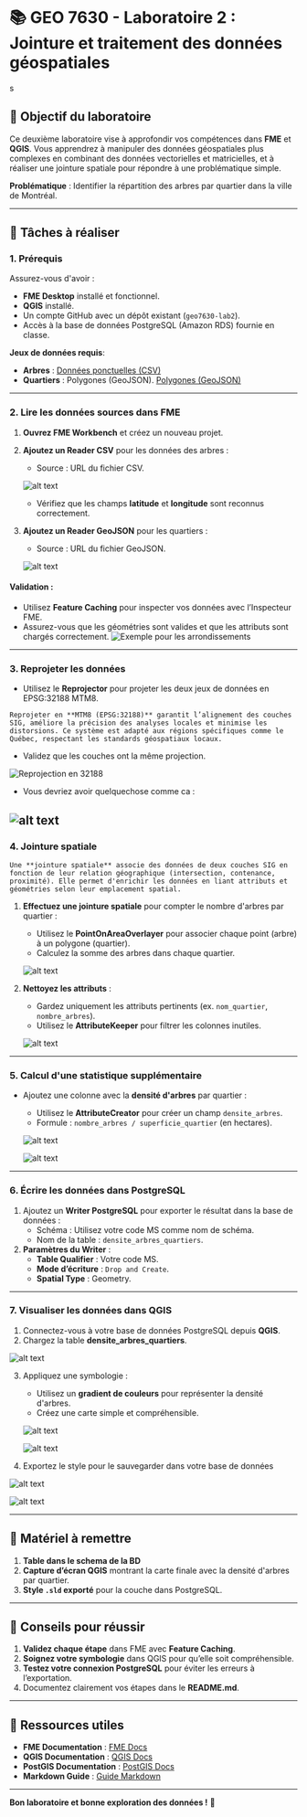 # 📚 GEO 7630 - Laboratoire 2 : Jointure et traitement des données géospatiales
s
## 🎯 Objectif du laboratoire
Ce deuxième laboratoire vise à approfondir vos compétences dans **FME** et **QGIS**. Vous apprendrez à manipuler des données géospatiales plus complexes en combinant des données vectorielles et matricielles, et à réaliser une jointure spatiale pour répondre à une problématique simple.

**Problématique** : Identifier la répartition des arbres par quartier dans la ville de Montréal.

---

## 📝 Tâches à réaliser

### **1. Prérequis**
Assurez-vous d'avoir :
- **FME Desktop** installé et fonctionnel.
- **QGIS** installé.
- Un compte GitHub avec un dépôt existant (`geo7630-lab2`).
- Accès à la base de données PostgreSQL (Amazon RDS) fournie en classe.

**Jeux de données requis**:
- **Arbres** : [Données ponctuelles (CSV)](https://donnees.montreal.ca/dataset/b89fd27d-4b49-461b-8e54-fa2b34a628c4/resource/64e28fe6-ef37-437a-972d-d1d3f1f7d891/download/arbres-publics.csv) 
- **Quartiers** : Polygones (GeoJSON). [Polygones (GeoJSON)](https://donnees.montreal.ca/dataset/9797a946-9da8-41ec-8815-f6b276dec7e9/resource/6b313375-d9bc-4dc3-af8e-ceae3762ae6e/download/limites-administratives-agglomeration-nad83.geojson) 

---

### **2. Lire les données sources dans FME**
1. **Ouvrez FME Workbench** et créez un nouveau projet.
2. **Ajoutez un Reader CSV** pour les données des arbres :
   - Source : URL du fichier CSV.

   ![alt text](image.png)

   - Vérifiez que les champs **latitude** et **longitude** sont reconnus correctement.
3. **Ajoutez un Reader GeoJSON** pour les quartiers :
   - Source : URL du fichier GeoJSON.

   ![alt text](images/image-1.png)

#### **Validation** :
- Utilisez **Feature Caching** pour inspecter vos données avec l’Inspecteur FME.
- Assurez-vous que les géométries sont valides et que les attributs sont chargés correctement.
![Exemple pour les arrondissements](images/image-2.png)
---

### **3. Reprojeter les données**
- Utilisez le **Reprojector** pour projeter les deux jeux de données en EPSG:32188 MTM8.

`Reprojeter en **MTM8 (EPSG:32188)** garantit l’alignement des couches SIG, améliore la précision des analyses locales et minimise les distorsions. Ce système est adapté aux régions spécifiques comme le Québec, respectant les standards géospatiaux locaux.`

- Validez que les couches ont la même projection.

![Reprojection en 32188](images/image-3.png)

- Vous devriez avoir quelquechose comme ca :

![alt text](images/image-4.png)
---

### **4. Jointure spatiale**

`Une **jointure spatiale** associe des données de deux couches SIG en fonction de leur relation géographique (intersection, contenance, proximité). Elle permet d'enrichir les données en liant attributs et géométries selon leur emplacement spatial.`


1. **Effectuez une jointure spatiale** pour compter le nombre d'arbres par quartier :
   - Utilisez le **PointOnAreaOverlayer** pour associer chaque point (arbre) à un polygone (quartier).
   - Calculez la somme des arbres dans chaque quartier.

   ![alt text](images/image-5.png)

2. **Nettoyez les attributs** :
   - Gardez uniquement les attributs pertinents (ex. `nom_quartier`, `nombre_arbres`).
   - Utilisez le **AttributeKeeper** pour filtrer les colonnes inutiles.

   ![alt text](images/image-6.png)

---

### **5. Calcul d'une statistique supplémentaire**
- Ajoutez une colonne avec la **densité d'arbres** par quartier :
   - Utilisez le **AttributeCreator** pour créer un champ `densite_arbres`.
   - Formule : `nombre_arbres / superficie_quartier` (en hectares).

   ![alt text](images/image-7.png)

   ![alt text](images/image-8.png)

---

### **6. Écrire les données dans PostgreSQL**
1. Ajoutez un **Writer PostgreSQL** pour exporter le résultat dans la base de données :
   - Schéma : Utilisez votre code MS comme nom de schéma.
   - Nom de la table : `densite_arbres_quartiers`.
2. **Paramètres du Writer** :
   - **Table Qualifier** : Votre code MS.
   - **Mode d’écriture** : `Drop and Create`.
   - **Spatial Type** : Geometry.

---

### **7. Visualiser les données dans QGIS**
1. Connectez-vous à votre base de données PostgreSQL depuis **QGIS**.
2. Chargez la table **densite_arbres_quartiers**.

![alt text](images/image11.png)

3. Appliquez une symbologie :
   - Utilisez un **gradient de couleurs** pour représenter la densité d'arbres.
   - Créez une carte simple et compréhensible.

   ![alt text](images/image10.png)

   ![alt text](images/image9.png)

4. Exportez le style pour le sauvegarder dans votre base de données

![alt text](images/image12.png)

![alt text](images/image13.png)

---

## 📝 Matériel à remettre
1. **Table dans le schema de la BD** 
2. **Capture d’écran QGIS** montrant la carte finale avec la densité d'arbres par quartier.
3. **Style `.sld` exporté** pour la couche dans PostgreSQL.

---


## 🚀 Conseils pour réussir
1. **Validez chaque étape** dans FME avec **Feature Caching**.
2. **Soignez votre symbologie** dans QGIS pour qu’elle soit compréhensible.
3. **Testez votre connexion PostgreSQL** pour éviter les erreurs à l’exportation.
4. Documentez clairement vos étapes dans le **README.md**.

---

## 📂 Ressources utiles
- **FME Documentation** : [FME Docs](https://docs.safe.com/)
- **QGIS Documentation** : [QGIS Docs](https://qgis.org/en/docs/)
- **PostGIS Documentation** : [PostGIS Docs](https://postgis.net/documentation/)
- **Markdown Guide** : [Guide Markdown](https://www.markdownguide.org/)

---

**Bon laboratoire et bonne exploration des données !** 🚀
